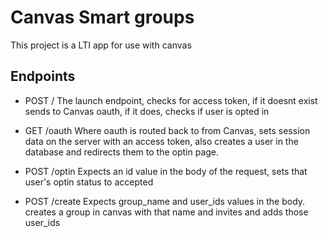 Canvas Smart groups
==================

This project is a LTI app for use with canvas

Endpoints
---------

* POST /
  The launch endpoint, checks for access token, if it doesnt exist sends to Canvas oauth, if it does, checks if user is opted in

* GET /oauth
  Where oauth is routed back to from Canvas, sets session data on the server with an access token, also creates a user in the database and redirects them to the optin page.

* POST /optin
  Expects an id value in the body of the request, sets that user's optin status to accepted

* POST /create
  Expects group_name and user_ids values in the body. creates a group in canvas with that name and invites and adds those user_ids



